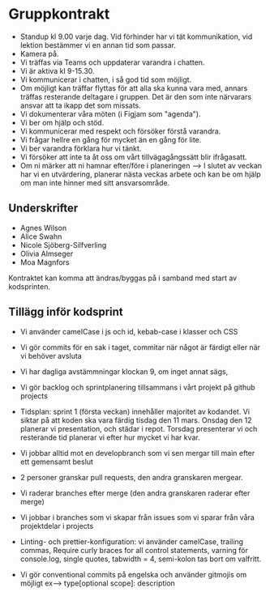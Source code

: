 # Gruppkontrakt
- Standup kl 9.00 varje dag. Vid förhinder har vi tät kommunikation, vid lektion bestämmer vi en annan tid som passar.
- Kamera på.
- Vi träffas via Teams och uppdaterar varandra i chatten.
- Vi är aktiva kl 9-15.30.
- Vi kommunicerar i chatten, i så god tid som möjligt.
- Om möjligt kan träffar flyttas för att alla ska kunna vara med, annars träffas resterande deltagare i gruppen. Det är den som inte närvarars ansvar att ta ikapp det som missats.
- Vi dokumenterar våra möten (i Figjam som "agenda").
- Vi ber om hjälp och stöd.
- Vi kommunicerar med respekt och försöker förstå varandra.
- Vi frågar hellre en gång för mycket än en gång för lite.
- Vi ber varandra förklara hur vi tänkt.
- Vi försöker att inte ta åt oss om vårt tillvägagångssätt blir ifrågasatt.
- Om ni märker att ni hamnar efter/före i planeringen --> I slutet av veckan har vi en utvärdering, planerar nästa veckas arbete och kan be om hjälp om man inte hinner med sitt ansvarsområde.

## Underskrifter 
- Agnes Wilson 
- Alice Swahn 
- Nicole Sjöberg-Silfverling
- Olivia Almseger 
- Moa Magnfors 

Kontraktet kan komma att ändras/byggas på i samband med start av kodsprinten. 

## Tillägg inför kodsprint
- Vi använder camelCase i js och id, kebab-case i klasser och CSS
- Vi gör commits för en sak i taget, commitar när något är färdigt eller när vi behöver avsluta
- Vi har dagliga avstämmningar klockan 9, om inget annat sägs, 
- Vi gör backlog och sprintplanering tillsammans i vårt projekt på github projects
- Tidsplan: sprint 1 (första veckan) innehåller majoritet av kodandet. Vi siktar på att koden ska vara   färdig tisdag den 11 mars. Onsdag den 12 planerar vi presentation, och städar i repot. Torsdag presenterar vi och resterande tid planerar vi efter hur mycket vi har kvar. 

- Vi jobbar alltid mot en developbranch som vi sen mergar till main efter ett gemensamt beslut
- 2 personer granskar pull requests, den andra granskaren mergear. 
- Vi raderar branches efter merge (den andra granskaren raderar efter merge)
- Vi jobbar i branches som vi skapar från issues som vi sparar från våra projektdelar i projects
- Linting- och prettier-konfiguration: vi använder camelCase, trailing commas, Require curly braces for all control statements, varning för console.log, single quotes, tabwidth = 4, semi-kolon tas bort om valfritt.
- Vi gör conventional commits på engelska och använder gitmojis om möjligt ex--> type[optional scope]: description
